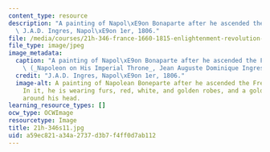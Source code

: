 ```yaml
---
content_type: resource
description: "A painting of Napol\xE9on Bonaparte after he ascended the French throne.\
  \ J.A.D. Ingres, Napol\xE9on 1er, 1806."
file: /media/courses/21h-346-france-1660-1815-enlightenment-revolution-napoleon-spring-2011/a59ec821a34a2737d3b7f4ff0d7ab112_21h-346s11.jpg
file_type: image/jpeg
image_metadata:
  caption: "A painting of Napol\xE9on Bonaparte after he ascended the French throne.\
    \ (_Napoleon on His Imperial Throne_, Jean Auguste Dominique Ingres, 1806.)"
  credit: "J.A.D. Ingres, Napol\xE9on 1er, 1806."
  image-alt: A painting of Napolean Boneparte after he ascended the French throne.
    In it, he is wearing furs, red, white, and golden robes, and a golden laurel wreath
    around his head.
learning_resource_types: []
ocw_type: OCWImage
resourcetype: Image
title: 21h-346s11.jpg
uid: a59ec821-a34a-2737-d3b7-f4ff0d7ab112
---
```

